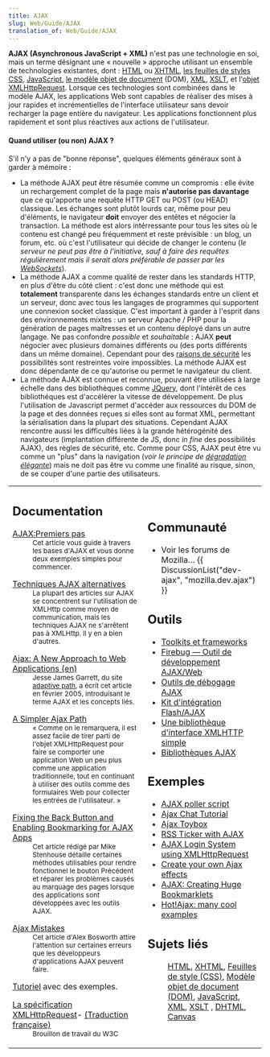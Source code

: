 ```yaml
---
title: AJAX
slug: Web/Guide/AJAX
translation_of: Web/Guide/AJAX
---
```

**AJAX (Asynchronous JavaScript + XML)** n'est pas une technologie en soi, mais un terme désignant une «&nbsp;nouvelle&nbsp;» approche utilisant un ensemble de technologies existantes, dont&nbsp;: [HTML](/fr/HTML "fr/HTML") ou [XHTML](/fr/XHTML "fr/XHTML"), [les feuilles de styles CSS](/fr/CSS "fr/CSS"), [JavaScript](/fr/JavaScript "fr/JavaScript"), [le modèle objet de document](/fr/DOM "fr/DOM") (DOM), [XML](/fr/XML "fr/XML"), [XSLT](/fr/XSLT "fr/XSLT"), et l'[objet XMLHttpRequest](/fr/XMLHttpRequest "fr/XMLHttpRequest"). Lorsque ces technologies sont combinées dans le modèle AJAX, les applications Web sont capables de réaliser des mises à jour rapides et incrémentielles de l'interface utilisateur sans devoir recharger la page entière du navigateur. Les applications fonctionnent plus rapidement et sont plus réactives aux actions de l'utilisateur.

#### **Quand utiliser (ou non) AJAX ?**

S'il n'y a pas de "bonne réponse", quelques éléments généraux sont à garder à mémoire :

- La méthode AJAX peut être résumée comme un compromis : elle évite un rechargement complet de la page mais **n'autorise pas davantage** que ce qu'apporte une requête HTTP GET ou POST (ou HEAD) classique. Les échanges sont plutôt lourds car, même pour peu d'éléments, le navigateur **doit** envoyer des entêtes et négocier la transaction.
  La méthode est alors intérressante pour tous les sites où le contenu est changé peu fréquemment et reste prévisible : un blog, un forum, etc. où c'est l'utilisateur qui décide de changer le contenu (_le serveur ne peut pas être à l'initiative, sauf à faire des requêtes régulièrement mais il serait alors préférable de passer par les [WebSockets](https://developer.mozilla.org/fr/docs/WebSockets)_).
- La méthode AJAX a comme qualité de rester dans les standards HTTP, en plus d'être du côté client : c'est donc une méthode qui est **totalement** transparente dans les échanges standards entre un client et un serveur, donc avec tous les langages de programmes qui supportent une connexion socket classique. C'est important à garder à l'esprit dans des environnements mixtes : un serveur Apache / PHP pour la génération de pages maîtresses et un contenu déployé dans un autre langage.
  Ne pas confondre *possible* et *souhaitable*&nbsp;: AJAX **peut** négocier avec plusieurs domaines différents ou (des ports différents dans un même domaine). Cependant pour des [raisons de sécurité](https://developer.mozilla.org/fr/docs/HTTP/Access_control_CORS) les possibilités sont restreintes voire impossibles. La méthode AJAX est donc dépendante de ce qu'autorise ou permet le navigateur du client.
- La méthode AJAX est connue et reconnue, pouvant être utilisées à large échelle dans des bibliothèques comme [JQuery](https://fr.wikipedia.org/wiki/JQuery), dont l'intérêt de ces bibliothéques est d'accélérer la vitesse de développement. De plus l'utilisation de Javascript permet d'accéder aux ressources du DOM de la page et des données reçues si elles sont au format XML, permettant la sérialisation dans la plupart des situations.
  Cependant AJAX rencontre aussi les difficultés liées à la grande hétérogénité des navigateurs (implantation différente de JS, donc _in fine_ des possibilités AJAX), des règles de sécurité, etc. Comme pour CSS, AJAX peut être vu comme un "plus" dans la navigation (_voir le principe de [dégradation élégante](https://fr.wikipedia.org/wiki/Am%C3%A9lioration_progressive)_) mais ne doit pas être vu comme une finalité au risque, sinon, de se couper d'une partie des utilisateurs.

<table>
  <tbody>
    <tr>
      <td>
        <h2 class="Documentation" id="Documentation">Documentation</h2>
        <dl>
          <dt>
            <a href="/fr/AJAX/Premiers_pas" title="fr/AJAX/Premiers_pas"
              >AJAX:Premiers pas</a
            >
          </dt>
          <dd>
            <small
              >Cet article vous guide à travers les bases d'AJAX et vous donne
              deux exemples simples pour commencer.</small
            >
          </dd>
        </dl>
        <dl>
          <dt>
            <a
              class="external"
              href="http://www.webreference.com/programming/ajax_tech/"
              >Techniques AJAX alternatives</a
            >
          </dt>
          <dd>
            <small
              >La plupart des articles sur AJAX se concentrent sur l'utilisation
              de XMLHttp comme moyen de communication, mais les techniques AJAX
              ne s'arrêtent pas à XMLHttp. Il y en a bien d'autres.</small
            >
          </dd>
        </dl>
        <dl>
          <dt>
            <a
              class="external"
              href="http://www.adaptivepath.com/publications/essays/archives/000385.php"
              >Ajax: A New Approach to Web Applications (en)</a
            >
          </dt>
          <dd>
            <small
              >Jesse James Garrett, du site
              <a class="external" href="http://www.adaptivepath.com"
                >adaptive path</a
              >, a écrit cet article en février 2005, introduisant le terme AJAX
              et les concepts liés.</small
            >
          </dd>
        </dl>
        <dl>
          <dt>
            <a
              class="external"
              href="http://www.onlamp.com/pub/a/onlamp/2005/05/19/xmlhttprequest.html"
              >A Simpler Ajax Path</a
            >
          </dt>
          <dd>
            <small
              >«&nbsp;Comme on le remarquera, il est assez facile de tirer parti de
              l'objet XMLHttpRequest pour faire se comporter une application Web
              un peu plus comme une application traditionnelle, tout en
              continuant à utiliser des outils comme des formulaires Web pour
              collecter les entrées de l'utilisateur.&nbsp;»</small
            >
          </dd>
        </dl>
        <dl>
          <dt>
            <a
              class="external"
              href="http://www.contentwithstyle.co.uk/Articles/38/fixing-the-back-button-and-enabling-bookmarking-for-ajax-apps"
              >Fixing the Back Button and Enabling Bookmarking for AJAX Apps</a
            >
          </dt>
          <dd>
            <small
              >Cet article rédigé par Mike Stenhouse détaille certaines méthodes
              utilisables pour rendre fonctionnel le bouton Précédent et réparer
              les problèmes causés au marquage des pages lorsque des
              applications sont développées avec les outils AJAX.</small
            >
          </dd>
        </dl>
        <dl>
          <dt>
            <a
              class="external"
              href="http://alexbosworth.backpackit.com/pub/67688"
              >Ajax Mistakes</a
            >
          </dt>
          <dd>
            <small
              >Cet article d'Alex Bosworth attire l'attention sur certaines
              erreurs que les développeurs d'applications AJAX peuvent
              faire.</small
            >
          </dd>
        </dl>
        <dl>
          <dt>
            <a class="external" href="http://www.xul.fr/xml-ajax.html"
              >Tutoriel</a
            >
            avec des exemples.
          </dt>
        </dl>
        <dl>
          <dt>
            <a class="external" href="http://www.w3.org/TR/XMLHttpRequest/"
              >La spécification XMLHttpRequest</a
            >-
            <a class="external" href="http://www.xul.fr/XMLHttpRequest.html"
              >(Traduction française)</a
            >
          </dt>
          <dd><small>Brouillon de travail du W3C</small></dd>
        </dl>
      </td>
      <td>
        <h2 class="Community" id="Communauté">Communauté</h2>
        <ul>
          <li>
            Voir les forums de Mozilla…
            {{ DiscussionList("dev-ajax", "mozilla.dev.ajax") }}
          </li>
        </ul>
        <h2 class="Tools" id="Outils">Outils</h2>
        <ul>
          <li>
            <a class="external" href="http://www.ajaxprojects.com"
              >Toolkits et frameworks</a
            >
          </li>
          <li>
            <a class="external" href="http://www.getfirebug.com/"
              >Firebug — Outil de développement AJAX/Web</a
            >
          </li>
          <li>
            <a
              class="external"
              href="http://blog.monstuff.com/archives/000252.html"
              >Outils de débogage AJAX</a
            >
          </li>
          <li>
            <a
              class="external"
              href="http://www.osflash.org/doku.php?id=flashjs"
              >Kit d'intégration Flash/AJAX</a
            >
          </li>
          <li>
            <a class="external" href="http://xkr.us/code/javascript/XHConn/"
              >Une bibliothèque d'interface XMLHTTP simple</a
            >
          </li>
          <li>
            <a
              class="external"
              href="http://chandlerproject.org/Projects/AjaxLibraries"
              >Bibliothèques AJAX</a
            >
          </li>
        </ul>
        <h2 id="Exemples">Exemples</h2>
        <ul>
          <li>
            <a
              class="external"
              href="http://www.dhtmlgoodies.com/index.html?whichScript=ajax-poller"
              >AJAX poller script</a
            >
          </li>
          <li>
            <a
              class="external"
              href="http://www.ajaxprojects.com/ajax/tutorialdetails.php?itemid=9"
              >Ajax Chat Tutorial</a
            >
          </li>
          <li>
            <a class="external" href="http://www.funwithjustin.com/ajax-toybox/"
              >Ajax Toybox</a
            >
          </li>
          <li>
            <a
              class="external"
              href="http://www.ajaxprojects.com/ajax/tutorialdetails.php?itemid=13"
              >RSS Ticker with AJAX</a
            >
          </li>
          <li>
            <a
              class="external"
              href="http://www.jamesdam.com/ajax_login/login.html#login"
              >AJAX Login System using XMLHttpRequest</a
            >
          </li>
          <li>
            <a
              class="external"
              href="http://www.thinkvitamin.com/features/ajax/create-your-own-ajax-effects"
              >Create your own Ajax effects</a
            >
          </li>
          <li>
            <a
              class="external"
              href="http://codinginparadise.org/weblog/2005/08/ajax-creating-huge-bookmarklets.html"
              >AJAX: Creating Huge Bookmarklets</a
            >
          </li>
          <li>
            <a class="external" href="http://www.hotajax.org"
              >Hot!Ajax: many cool examples</a
            >
          </li>
        </ul>
        <h2 class="Related_Topics" id="Sujets_liés">Sujets liés</h2>
        <dl>
          <dd>
            <a href="/fr/HTML" title="fr/HTML">HTML</a>,
            <a href="/fr/XHTML" title="fr/XHTML">XHTML</a>,
            <a href="/fr/CSS" title="fr/CSS">Feuilles de style (CSS)</a>,
            <a href="/fr/DOM" title="fr/DOM">Modèle objet de document (DOM)</a>,
            <a href="/fr/JavaScript" title="fr/JavaScript">JavaScript</a>,
            <a href="/fr/XML" title="fr/XML">XML</a>,
            <a href="/fr/XSLT" title="fr/XSLT">XSLT</a> ,
            <a href="/fr/DHTML" title="fr/DHTML">DHTML</a>,
            <a href="/fr/HTML/Canvas" title="fr/HTML/Canvas">Canvas</a>
          </dd>
        </dl>
      </td>
    </tr>
  </tbody>
</table>
